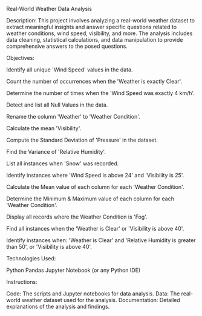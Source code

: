 Real-World Weather Data Analysis

Description:
This project involves analyzing a real-world weather dataset to extract meaningful insights and answer specific questions related to weather conditions, wind speed, visibility, and more. The analysis includes data cleaning, statistical calculations, and data manipulation to provide comprehensive answers to the posed questions.

Objectives:

Identify all unique 'Wind Speed' values in the data.

Count the number of occurrences when the 'Weather is exactly Clear'.

Determine the number of times when the 'Wind Speed was exactly 4 km/h'.

Detect and list all Null Values in the data.

Rename the column 'Weather' to 'Weather Condition'.

Calculate the mean 'Visibility'.

Compute the Standard Deviation of 'Pressure' in the dataset.

Find the Variance of 'Relative Humidity'.

List all instances when 'Snow' was recorded.

Identify instances where 'Wind Speed is above 24' and 'Visibility is 25'.

Calculate the Mean value of each column for each 'Weather Condition'.

Determine the Minimum & Maximum value of each column for each 'Weather Condition'.

Display all records where the Weather Condition is 'Fog'.

Find all instances when the 'Weather is Clear' or 'Visibility is above 40'.

Identify instances when:
'Weather is Clear' and 'Relative Humidity is greater than 50', or
'Visibility is above 40'.


Technologies Used:

Python
Pandas
Jupyter Notebook (or any Python IDE)


Instructions:

Code: The scripts and Jupyter notebooks for data analysis.
Data: The real-world weather dataset used for the analysis.
Documentation: Detailed explanations of the analysis and findings.
